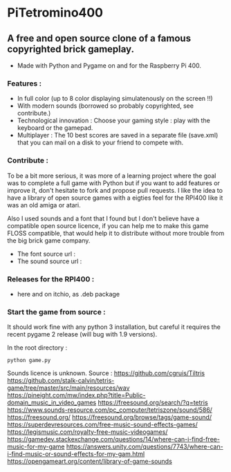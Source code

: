# PiTetromino400

## A free and open source clone of a famous copyrighted brick gameplay.

* Made with Python and Pygame on and for the Raspberry Pi 400.

### Features :

* In full color (up to 8 color displaying simulatenously on the screen !!)
* With modern sounds (borrowed so probably copyrighted, see contribute.)
* Technological innovation : Choose your gaming style : play with the keyboard or the gamepad.
* Multiplayer : The 10 best scores are saved in a separate file (save.xml) that you can mail on a disk to your friend to compete with.

### Contribute :

To be a bit more serious, it was more of a learning project where the goal was to complete a full game with Python but if you want to add features or improve it, don't hesitate to fork and propose pull requests. I like the idea to have a library of open source games with a eigties feel for the RPI400 like it was an old amiga or atari.

Also I used sounds and a font that I found but I don't believe have a compatible open source licence, if you can help me to make this game FLOSS compatible, that would help it to distribute without more trouble from the big brick game company. 

* The font source url :
* The sound source url :

### Releases for the RPI400 :

* here and on itchio, as .deb package 

### Start the game from source :

It should work fine with any python 3 installation, but careful it requires the recent pygame 2 release (will bug with 1.9 versions).

In the root directory :

```
python game.py
```

Sounds licence is unknown.
Source : 
https://github.com/cgruis/Tiltris
https://github.com/stalk-calvin/tetris-game/tree/master/src/main/resources/wav
https://pineight.com/mw/index.php?title=Public-domain_music_in_video_games
https://freesound.org/search/?q=tetris
https://www.sounds-resource.com/pc_computer/tetriszone/sound/586/
https://freesound.org/
https://freesound.org/browse/tags/game-sound/
https://superdevresources.com/free-music-sound-effects-games/
https://legismusic.com/royalty-free-music-videogames/
https://gamedev.stackexchange.com/questions/14/where-can-i-find-free-music-for-my-game
https://answers.unity.com/questions/7743/where-can-i-find-music-or-sound-effects-for-my-gam.html
https://opengameart.org/content/library-of-game-sounds
